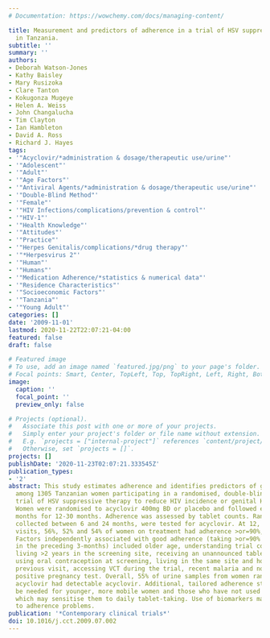 ```yaml
---
# Documentation: https://wowchemy.com/docs/managing-content/

title: Measurement and predictors of adherence in a trial of HSV suppressive therapy
  in Tanzania.
subtitle: ''
summary: ''
authors:
- Deborah Watson-Jones
- Kathy Baisley
- Mary Rusizoka
- Clare Tanton
- Kokugonza Mugeye
- Helen A. Weiss
- John Changalucha
- Tim Clayton
- Ian Hambleton
- David A. Ross
- Richard J. Hayes
tags:
- '"Acyclovir/*administration & dosage/therapeutic use/urine"'
- '"Adolescent"'
- '"Adult"'
- '"Age Factors"'
- '"Antiviral Agents/*administration & dosage/therapeutic use/urine"'
- '"Double-Blind Method"'
- '"Female"'
- '"HIV Infections/complications/prevention & control"'
- '"HIV-1"'
- '"Health Knowledge"'
- '"Attitudes"'
- '"Practice"'
- '"Herpes Genitalis/complications/*drug therapy"'
- '"*Herpesvirus 2"'
- '"Human"'
- '"Humans"'
- '"Medication Adherence/*statistics & numerical data"'
- '"Residence Characteristics"'
- '"Socioeconomic Factors"'
- '"Tanzania"'
- '"Young Adult"'
categories: []
date: '2009-11-01'
lastmod: 2020-11-22T22:07:21-04:00
featured: false
draft: false

# Featured image
# To use, add an image named `featured.jpg/png` to your page's folder.
# Focal points: Smart, Center, TopLeft, Top, TopRight, Left, Right, BottomLeft, Bottom, BottomRight.
image:
  caption: ''
  focal_point: ''
  preview_only: false

# Projects (optional).
#   Associate this post with one or more of your projects.
#   Simply enter your project's folder or file name without extension.
#   E.g. `projects = ["internal-project"]` references `content/project/deep-learning/index.md`.
#   Otherwise, set `projects = []`.
projects: []
publishDate: '2020-11-23T02:07:21.333545Z'
publication_types:
- '2'
abstract: This study estimates adherence and identifies predictors of good adherence
  among 1305 Tanzanian women participating in a randomised, double-blind, placebo-controlled
  trial of HSV suppressive therapy to reduce HIV incidence or genital HIV shedding.
  Women were randomised to acyclovir 400mg BD or placebo and followed every three
  months for 12-30 months. Adherence was assessed by tablet counts. Random urine samples,
  collected between 6 and 24 months, were tested for acyclovir. At 12, 24 and 30 month
  visits, 56%, 52% and 54% of women on treatment had adherence >or=90%, respectively.
  Factors independently associated with good adherence (taking >or=90% of tablets
  in the preceding 3-months) included older age, understanding trial concepts at enrolment,
  living >2 years in the screening site, receiving an unannounced tablet check visit,
  using oral contraception at screening, living in the same site and house as the
  previous visit, accessing VCT during the trial, recent malaria and not having a
  positive pregnancy test. Overall, 55% of urine samples from women randomised to
  acyclovir had detectable acyclovir. Additional, tailored adherence strategies may
  be needed for younger, more mobile women and those who have not used oral contraception,
  which may sensitise them to daily tablet-taking. Use of biomarkers may alert investigators
  to adherence problems.
publication: '*Contemporary clinical trials*'
doi: 10.1016/j.cct.2009.07.002
---
```

